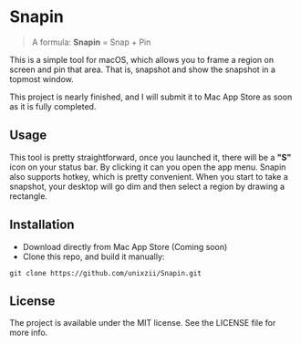 # Snapin

> A formula: **Snapin** = Snap + Pin

This is a simple tool for macOS, which allows you to frame a region on screen and pin that area. That is, snapshot and show the snapshot in a topmost window.

This project is nearly finished, and I will submit it to Mac App Store as soon as it is fully completed.

## Usage
This tool is pretty straightforward, once you launched it, there will be a **"S"** icon on your status bar. By clicking it can you open the app menu. Snapin also supports hotkey, which is pretty convenient. When you start to take a snapshot, your desktop will go dim and then select a region by drawing a rectangle.

## Installation
* Download directly from Mac App Store (Coming soon)
* Clone this repo, and build it manually:

```
git clone https://github.com/unixzii/Snapin.git
```

## License
The project is available under the MIT license. See the LICENSE file for more info.